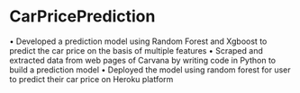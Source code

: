 # CarPricePrediction
• Developed a prediction model using Random Forest and Xgboost to predict the car price on the basis of multiple features
• Scraped and extracted data from web pages of Carvana by writing code in Python to build a prediction model
• Deployed the model using random forest for user to predict their car price on Heroku platform
